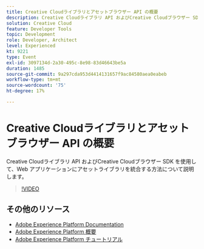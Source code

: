 ```yaml
---
title: Creative Cloudライブラリとアセットブラウザー API の概要
description: Creative Cloudライブラリ API およびCreative Cloudブラウザー SDK を使用して、Web アプリケーションにアセットライブラリを統合する方法について説明します。
solution: Creative Cloud
feature: Developer Tools
topic: Development
role: Developer, Architect
level: Experienced
kt: 9221
type: Event
exl-id: 3097134d-2a30-495c-8e98-83d46643be5a
duration: 1485
source-git-commit: 9a297cda953d4414131657f9ac84580aea0eabeb
workflow-type: tm+mt
source-wordcount: '75'
ht-degree: 17%

---
```


# Creative Cloudライブラリとアセットブラウザー API の概要

Creative Cloudライブラリ API およびCreative Cloudブラウザー SDK を使用して、Web アプリケーションにアセットライブラリを統合する方法について説明します。

>[!VIDEO](https://video.tv.adobe.com/v/337592/?quality=12&learn=on&hidetitle=true)

## その他のリソース

- [Adobe Experience Platform Documentation](https://experienceleague.adobe.com/docs/experience-platform.html?lang=ja)
- [Adobe Experience Platform 概要](https://experienceleague.adobe.com/docs/experience-platform/landing/home.html?lang=ja)
- [Adobe Experience Platform チュートリアル](https://experienceleague.adobe.com/docs/platform-learn/tutorials/overview.html?lang=ja)
